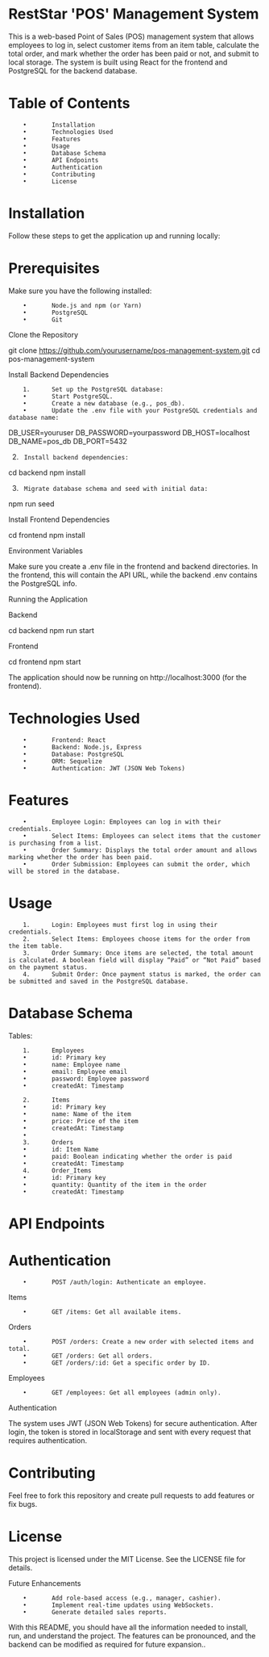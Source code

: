 
# RestStar 'POS' Management System

This is a web-based Point of Sales (POS) management system that allows employees to log in, select customer items from an item table, calculate the total order, and mark whether the order has been paid or not, and submit to local storage. The system is built using React for the frontend and PostgreSQL for the backend database.

# Table of Contents

        •       Installation
        •       Technologies Used
        •       Features
        •       Usage
        •       Database Schema
        •       API Endpoints
        •       Authentication
        •       Contributing
        •       License

# Installation

Follow these steps to get the application up and running locally:

# Prerequisites

Make sure you have the following installed:

        •       Node.js and npm (or Yarn)
        •       PostgreSQL
        •       Git

Clone the Repository

git clone https://github.com/yourusername/pos-management-system.git
cd pos-management-system

Install Backend Dependencies

        1.      Set up the PostgreSQL database:
        •       Start PostgreSQL.
        •       Create a new database (e.g., pos_db).
        •       Update the .env file with your PostgreSQL credentials and database name:

DB_USER=youruser
DB_PASSWORD=yourpassword
DB_HOST=localhost
DB_NAME=pos_db
DB_PORT=5432


  2.      Install backend dependencies:

cd backend
npm install

  3.      Migrate database schema and seed with initial data:

npm run seed

Install Frontend Dependencies

cd frontend
npm install

Environment Variables

Make sure you create a .env file in the frontend and backend directories. In the frontend, this will contain the API URL, while the backend .env contains the PostgreSQL info.

Running the Application

Backend

cd backend
npm run start

Frontend

cd frontend
npm start

The application should now be running on http://localhost:3000 (for the frontend).

# Technologies Used

        •       Frontend: React
        •       Backend: Node.js, Express
        •       Database: PostgreSQL
        •       ORM: Sequelize
        •       Authentication: JWT (JSON Web Tokens)

# Features

        •       Employee Login: Employees can log in with their credentials.
        •       Select Items: Employees can select items that the customer is purchasing from a list.
        •       Order Summary: Displays the total order amount and allows marking whether the order has been paid.
        •       Order Submission: Employees can submit the order, which will be stored in the database.

# Usage

        1.      Login: Employees must first log in using their credentials.
        2.      Select Items: Employees choose items for the order from the item table.
        3.      Order Summary: Once items are selected, the total amount is calculated. A boolean field will display “Paid” or “Not Paid” based on the payment status.
        4.      Submit Order: Once payment status is marked, the order can be submitted and saved in the PostgreSQL database.

# Database Schema

Tables:

        1.      Employees
        •       id: Primary key
        •       name: Employee name
        •       email: Employee email
        •       password: Employee password 
        •       createdAt: Timestamp

        2.      Items
        •       id: Primary key
        •       name: Name of the item
        •       price: Price of the item
        •       createdAt: Timestamp
        •      
        3.      Orders
        •       id: Item Name
        •       paid: Boolean indicating whether the order is paid
        •       createdAt: Timestamp
        4.      Order_Items
        •       id: Primary key
        •       quantity: Quantity of the item in the order
        •       createdAt: Timestamp

# API Endpoints

# Authentication

        •       POST /auth/login: Authenticate an employee.

Items

        •       GET /items: Get all available items.

Orders

        •       POST /orders: Create a new order with selected items and total.
        •       GET /orders: Get all orders.
        •       GET /orders/:id: Get a specific order by ID.

Employees

        •       GET /employees: Get all employees (admin only).

Authentication

The system uses JWT (JSON Web Tokens) for secure authentication. After login, the token is stored in localStorage and sent with every request that requires authentication.

# Contributing

Feel free to fork this repository and create pull requests to add features or fix bugs.

# License

This project is licensed under the MIT License. See the LICENSE file for details.
 
Future Enhancements

        •       Add role-based access (e.g., manager, cashier).
        •       Implement real-time updates using WebSockets.
        •       Generate detailed sales reports.

With this README, you should have all the information needed to install, run, and understand the project. The features can be pronounced, and the backend can be modified as required for future expansion..